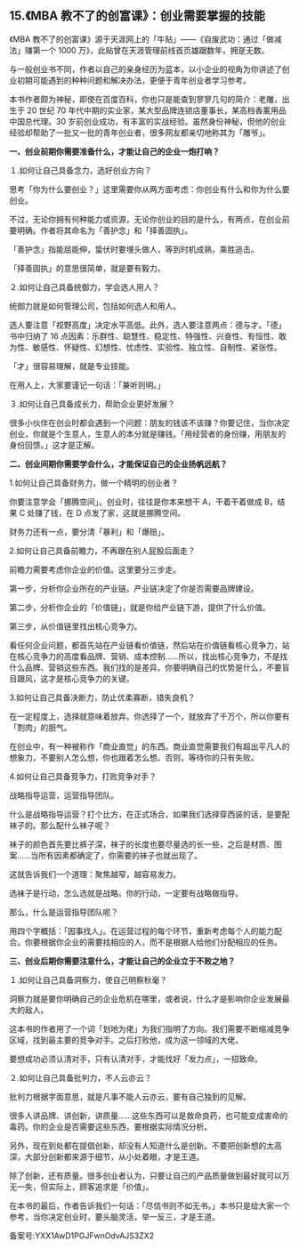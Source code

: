 ## 15.《MBA 教不了的创富课》：创业需要掌握的技能
《MBA 教不了的创富课》源于天涯网上的「牛贴」——《自废武功：通过「做减法」赚第一个 1000 万》，此贴曾在天涯管理前线首页雄踞数年，拥趸无数。


与一般创业书不同，作者以自己的亲身经历为蓝本，以小企业的视角为你讲述了创业初期可能遇到的种种问题和解决办法，更便于青年创业者学习参考。


本书作者颇为神秘，即使在百度百科，你也只是能查到寥寥几句的简介：老雕，出生于 20 世纪 70 年代中期的实业家，某大型品牌连锁店董事长，某高档香薰用品中国总代理。30 岁前创业成功，有丰富的实战经验。虽然身份神秘，但他的创业经验却帮助了一批又一批的青年创业者，很多网友都亲切地称其为「雕爷」。


**一、创业前期你需要准备什么，才能让自己的企业一炮打响？**


１.如何让自己具备念力，选好创业方向？


思考「你为什么要创业？」这里需要你从两方面考虑：你创业有什么和你为什么要创业。


不过，无论你拥有何种能力或资源，无论你创业的目的是什么，有两点，在创业前要明确。作者将其命名为「善护念」和「择善固执」。


「善护念」指能屈能伸，蛰伏时要埋头做人，等到时机成熟，乘胜追击。


「择善固执」的意思很简单，就是要有毅力。


２.如何让自己具备统御力，学会选人用人？


统御力就是如何管理公司，包括如何选人和用人。


选人要注意「视野高度」决定水平高低。此外，选人要注意两点：德与才。「德」书中归纳了 16 点因素：乐群性、聪慧性、稳定性、特强性、兴奋性、有恒性、敢为性、敏感性、怀疑性、幻想性、忧虑性、实验性、独立性、自制性、紧张性。


「才」很容易理解，就是专业技能。


在用人上，大家要谨记一句话：「兼听则明。」


３.如何让自己具备成长力，帮助企业更好发展？


很多小伙伴在创业时都会遇到一个问题：朋友的钱该不该赚？你要记住，当你决定创业，你就是个生意人，生意人的本分就是赚钱。「用经营者的身份赚，用朋友的身份回馈。」这才是正解。


**二、创业间期你需要学会什么，才能保证自己的企业扬帆远航？**


1.如何让自己具备财务力，做一个精明的创业者？


你要注意学会「挪腾空间」。创业时，往往是你本来想干 A，干着干着做成 B，结果 C 处赚了钱，在 D 点发了家，这就是挪腾空间。


财务力还有一点，要分清「暴利」和「爆赔」。


2.如何让自己具备前瞻力，不再跟在别人屁股后面走？


前瞻力需要考虑你企业的价值。这里要分三步走。


第一步，分析你企业所在的产业链。产业链决定了你是否需要品牌建设。


第二步，分析你企业的「价值链」，就是你给产业链下游，提供了什么价值。


第三步，从价值链里找出核心竞争力。


看任何企业问题，都首先站在产业链看价值链，然后站在价值链看核心竞争力，站在核心竞争力的高度看品牌、营销、成本控制……所以，找出核心竞争力，不是找什么品牌、营销这些东西。我们找的是差异。你要明确自己的优势是什么，不要盲目跟风，这才是核心竞争力的关键。


3.如何让自己具备决断力，防止优柔寡断，错失良机？


在一定程度上，选择就意味着放弃。你选择了一个，就放弃了千万个，所以你要有「割肉」的胆气。


在创业中，有一种被称作「商业直觉」的东西。商业直觉需要我们有超出平凡人的想象力，不要别人怎么想，你也跟着怎么想。否则，等待你的只有失败。


4.如何让自己具备竞争力，打败竞争对手？


战略指导运营，运营指导团队。


什么是战略指导运营？打个比方，在正式场合，如果我们选择穿西装的话，是要配袜子的。那么配什么袜子呢？


袜子的颜色首先要比裤子深，袜子的长度也要尽量选的长一些，之后是材质、图案……当所有因素都确定了，你需要的袜子也就出现了。


这就告诉我们一个道理：聚焦越窄，越容易发力。


选袜子是行动，怎么选就是战略。你的行动，一定要有战略做指导。


那么，什么是运营指导团队呢？


用四个字概括：「因事找人」。在运营过程的每个环节，重新考虑每个人的能力配合。你要根据你企业的需要找相应的人，而不是根据人给他们分配相应的任务。


**三、创业后期你需要注意什么，才能让自己的企业立于不败之地？**


１.如何让自己具备洞察力，使自己明察秋毫？


洞察力就是要你明确自己的企业危机在哪里，或者说，什么才是影响你企业发展最大的敌人。


这本书的作者用了一个词「划地为佬」为我们指明了方向。我们需要不断缩减竞争区域，找到最主要的竞争对手。之后打败他，成为这一领域的大佬。


要想成功必须认清对手，只有认清对手，才能找好「发力点」，一招致命。


２.如何让自己具备批判力，不人云亦云？


批判力根据字面意思，就是凡事不能人云亦云，要有自己独到的见解。


很多人讲品牌、讲创新，讲质量……这些东西可以是救命良药，也可能变成害命的毒药。你的企业是否需要这些东西，要根据实际情况分析。


另外，现在到处都在提倡创新，却没有人知道什么是创新。不要把创新想的太高深，大部分创新都来源于细节，从小处着眼，才是王道。


除了创新，还有质量。很多创业者认为，只要让自己的产品质量做到最好就可以万无一失，但实际上，顾客追求是「价值」。


在本书的最后，作者告诉我们一句话：「尽信书则不如无书。」本书只是给大家一个参考，当你决定创业时，要头脑灵活，举一反三，才是王道。


备案号:YXX1AwD1PGJFwnOdvAJS3ZX2

